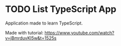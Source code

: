 # TODO List TypeScript App

Application made to learn TypeScript.

Made with tutorial: https://www.youtube.com/watch?v=jBmrduvKl5w&t=1525s
